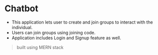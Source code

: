 # Chatbot

- This application lets user to create and join groups to interact with the individual.
- Users can join groups using joining code.
- Application includes Login and Signup feature as well.

>built using MERN stack

